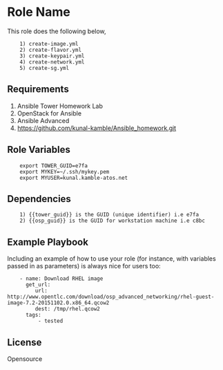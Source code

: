 Role Name
=========

This role does the following below,

        1) create-image.yml
        2) create-flavor.yml
        3) create-keypair.yml
        4) create-network.yml
        5) create-sg.yml

Requirements
------------

  1) Ansible Tower Homework Lab
  2) OpenStack for Ansible
  3) Ansible Advanced
  4) https://github.com/kunal-kamble/Ansible_homework.git

Role Variables
--------------

        export TOWER_GUID=e7fa
        export MYKEY=~/.ssh/mykey.pem
        export MYUSER=kunal.kamble-atos.net

Dependencies
------------

        1) {{tower_guid}} is the GUID (unique identifier) i.e e7fa
        2) {{osp_guid}} is the GUID for workstation machine i.e c8bc

Example Playbook
----------------

Including an example of how to use your role (for instance, with variables passed in as parameters) is always nice for users too:

        - name: Download RHEL image
          get_url:
             url: http://www.opentlc.com/download/osp_advanced_networking/rhel-guest-image-7.2-20151102.0.x86_64.qcow2
             dest: /tmp/rhel.qcow2
          tags:
              - tested
License
-------

Opensource
